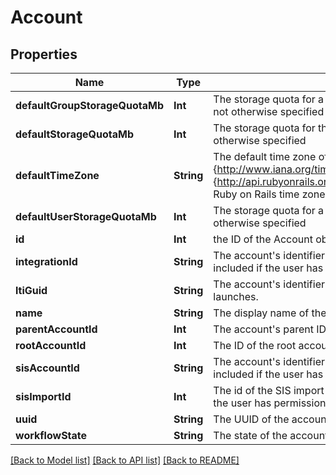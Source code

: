 # Account

## Properties
Name | Type | Description | Notes
------------ | ------------- | ------------- | -------------
**defaultGroupStorageQuotaMb** | **Int** | The storage quota for a group in the account in megabytes, if not otherwise specified | [optional] 
**defaultStorageQuotaMb** | **Int** | The storage quota for the account in megabytes, if not otherwise specified | [optional] 
**defaultTimeZone** | **String** | The default time zone of the account. Allowed time zones are {http://www.iana.org/time-zones IANA time zones} or friendlier {http://api.rubyonrails.org/classes/ActiveSupport/TimeZone.html Ruby on Rails time zones}. | [optional] 
**defaultUserStorageQuotaMb** | **Int** | The storage quota for a user in the account in megabytes, if not otherwise specified | [optional] 
**id** | **Int** | the ID of the Account object | [optional] 
**integrationId** | **String** | The account&#39;s identifier in the Student Information System. Only included if the user has permission to view SIS information. | [optional] 
**ltiGuid** | **String** | The account&#39;s identifier that is sent as context_id in LTI launches. | [optional] 
**name** | **String** | The display name of the account | [optional] 
**parentAccountId** | **Int** | The account&#39;s parent ID, or null if this is the root account | [optional] 
**rootAccountId** | **Int** | The ID of the root account, or null if this is the root account | [optional] 
**sisAccountId** | **String** | The account&#39;s identifier in the Student Information System. Only included if the user has permission to view SIS information. | [optional] 
**sisImportId** | **Int** | The id of the SIS import if created through SIS. Only included if the user has permission to manage SIS information. | [optional] 
**uuid** | **String** | The UUID of the account | [optional] 
**workflowState** | **String** | The state of the account. Can be &#39;active&#39; or &#39;deleted&#39;. | [optional] 

[[Back to Model list]](../README.md#documentation-for-models) [[Back to API list]](../README.md#documentation-for-api-endpoints) [[Back to README]](../README.md)


